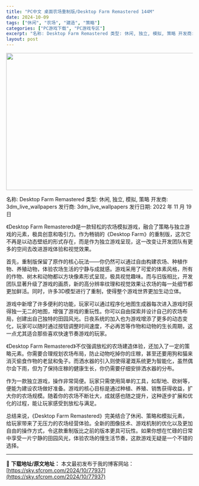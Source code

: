 ```yaml
---
title: "PC中文 桌面农场重制版/Desktop Farm Remastered 144M"
date: 2024-10-09
tags: ["休闲", "农场", "建造", "策略"]
categories: ["PC游戏下载", "PC游戏专区"]
excerpt: "名称: Desktop Farm Remastered 类型: 休闲, 独立, 模拟, 策略 开发商: 3dm_live_wallpapers 发行商: 3dm_live_wallpapers 发行日期: 2022 年 11 月 19 日 《Desktop Farm Remastered》是一款轻松&hellip;"
layout: post
---
```


<img class="aligncenter size-full wp-image-77938" src="https://sky.sfcrom.com/wp-content/uploads/2024/10/2024100903491233.webp" alt="" width="660" height="370" />

名称: Desktop Farm Remastered
类型: 休闲, 独立, 模拟, 策略
开发商: 3dm_live_wallpapers
发行商: 3dm_live_wallpapers
发行日期: 2022 年 11 月 19 日

《Desktop Farm Remastered》是一款轻松的农场模拟游戏，融合了策略与独立游戏的元素，极具创意和吸引力。作为畅销的《Desktop Farm》的重制版，这次它不再是以动态壁纸的形式存在，而是作为独立游戏呈现，这一改变让开发团队有更多的空间去改进游戏体验和视觉效果。

首先，重制版保留了原作的核心玩法——你仍然可以通过自由构建农场、种植作物、养殖动物，体验农场生活的宁静与成就感。游戏采用了可爱的体素风格，所有的作物、树木和动物都以方块像素形式呈现，极具视觉趣味。而与旧版相比，开发团队显著升级了游戏的画质，新的高分辨率纹理和视觉效果让农场的每一处细节都更加鲜活。同时，许多3D模型进行了重制，使得整个游戏世界更加生动立体。

游戏中新增了许多便利的功能，玩家可以通过程序化地图生成器每次进入游戏时获得独一无二的地图，增强了游戏的重玩性。你可以自由探索并设计自己的农场布局，创建出自己独特的田园风光。日夜系统的加入也为游戏增添了更多的动态变化，玩家可以随时通过按钮调整时间速度，不必再苦等作物和动物的生长周期，这一点尤其适合那些喜欢快速节奏游戏的玩家。

《Desktop Farm Remastered》不仅强调放松的农场建造体验，还加入了一定的策略元素。你需要合理规划农场布局，防止动物吃掉你的庄稼，甚至还要用狗和猫来消灭偷食作物的老鼠和兔子。而洒水器的引入则使得灌溉系统更为智能化，虽然偶尔会下雨，但为了保持庄稼的健康生长，你仍需要仔细安排洒水器的分布。

作为一款独立游戏，操作非常简便。玩家只需使用简单的工具，如犁地、砍树等，便能为建设农场做好准备。游戏的核心目标是通过种植、养殖、销售获得收益，扩大你的农场规模。随着你的农场不断壮大，成就感也随之提升，这种逐步扩展和优化的过程，能让玩家感受到放松与满足。

总结来说，《Desktop Farm Remastered》完美结合了休闲、策略和模拟元素，给玩家带来了无压力的农场经营体验。全新的图像技术、游戏机制的优化以及更加自由的操作方式，令这款重制版比之前的版本更具可玩性。如果你想在忙碌的日常中享受一片宁静的田园风光，体验农场的慢生活节奏，这款游戏无疑是一个不错的选择。

---
📖 **下载地址/原文地址：** 本文最初发布于我的博客网站：[https://sky.sfcrom.com/2024/10/77937](https://sky.sfcrom.com/2024/10/77937)
